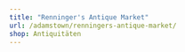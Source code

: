 ```yaml
---
title: "Renninger's Antique Market"
url: /adamstown/renningers-antique-market/
shop: Antiquitäten
---
```

